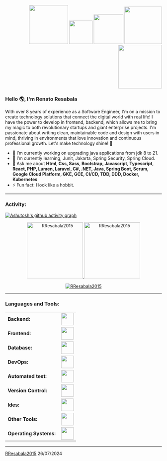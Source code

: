 <div align="right">
<a style="text-decoration: none" target="_blank"href="https://github.com/pablordata">
<img width="125"src="https://komarev.com/ghpvc/?username=pablordata-pablordata&color=grey&style=for-the-badge">
</a>
<a style="text-decoration: none" target="_blank" href="mailto:pablor.data@gmail.com" >
<img width="75"src="https://img.shields.io/badge/Gmail-D14836?style=for-the-badge&logo=gmail&logoColor=white">
</a>
<a style="text-decoration: none" target="_blank" href="https://www.linkedin.com/in/pablordata/" >
<img width="95"src="https://img.shields.io/badge/linkedin-%230077B5.svg?style=for-the-badge&logo=linkedin&logoColor=white">
</a>
<a style="text-decoration: none" target="_blank" href="https://platzi.com/p/PabloRivera/" >
<img width="120"src="https://img.shields.io/badge/Perfil_Platzi-09e989?style=for-the-badge&logo=platzi&logoColor=white">
</a>
<a style="text-decoration: none" target="_blank" href="https://platzi.com/p/PabloRivera/" >
<img width="140"src="https://img.shields.io/badge/Buy%20Me%20a%20Coffee-ffdd00?style=for-the-badge&logo=buy-me-a-coffee&logoColor=black">
</div>

<link rel="stylesheet" type='text/css' href="https://cdn.jsdelivr.net/gh/devicons/devicon@latest/devicon.min.css" />

### Hello 🌎, I'm Renato Resabala

With over 8 years of experience as a Software Engineer, I'm on a mission to create technology solutions that connect the digital world with real life! I have the power to develop in frontend, backend, which allows me to bring my magic to both revolutionary startups and giant enterprise projects. I'm passionate about writing clean, maintainable code and design with users in mind, thriving in environments that love innovation and continuous professional growth. Let's make technology shine! 🚀


  - 🔭 I’m currently working on upgrading java applications from jdk 8 to 21.
  - 🌱 I’m currently learning; Junit, Jakarta, Spring Security, Spring Cloud.
  - 💬 Ask me about **Html, Css, Sass, Bootstrap, Javascript, Typescript, React,  PHP,  Lumen, Laravel,  C#, .NET, Java, Spring Boot, Scrum, Google Cloud Platform, GKE, GCE, CI/CD, TDD, DDD, Docker, Kubernetes**
  - ⚡ Fun fact: I look like a hobbit.

------
<h3 align="left">Activity:</h3>

[![Ashutosh's github activity graph](https://github-readme-activity-graph.vercel.app/graph?username=RResabala2015&bg_color=100f0f&color=4c5e9e&line=4c569e&point=403e41&area=true&hide_border=true)](https://github.com/ashutosh00710/github-readme-activity-graph)

<div align="center">
  <a href="https://github.com/RResabala2015">
    <img height="180em" src="https://github-readme-stats.vercel.app/api/top-langs?username=RResabala2015&show_icons=true&locale=en&layout=compact&theme=tokyonight" alt="RResabala2015"/>
    <img height="180em" src="https://github-readme-stats.vercel.app/api?username=RResabala2015&show_icons=true&locale=en&layout=compact&theme=tokyonight" alt="RResabala2015"/>
  </a>
</div>
<p align="center">
  <a href="https://github.com/RResabala2015">
    <img src="https://github-readme-streak-stats.herokuapp.com/?user=RResabala2015&&theme=tokyonight" alt="RResabala2015" />
  </a>
</p>

------
<h3 align="left">Languages and Tools:</h3>
<table>
    <tr>
        <td style="font-weight: bold; padding-right: 10px; vertical-align: center; border: none;">Backend:</td>
        <td><img height="40" src="https://skillicons.dev/icons?i=php,java,cs,net,python,laravel,spring,maven,hibernate,nodejs,fastapi,flask,express,nginx,vite"/></td>
    </tr>
    <tr>
        <td style="font-weight: bold; padding-right: 10px; vertical-align: center;">Frontend:</td>
        <td><img height="40" src="https://skillicons.dev/icons?i=vue,vuetify,react,mui,bootstrap,html,css,sass,js,ts,figma"/></td>
    </tr>
    <tr>
        <td style="font-weight: bold; padding-right: 10px; vertical-align: center; border: none;">Database:</td>
        <td><img height="40" src="https://skillicons.dev/icons?i=mysql,postgresql,mongodb,elasticsearch"/></td>
    </tr>
    <tr>
        <td style="font-weight: bold; padding-right: 10px; vertical-align: center; border: none;">DevOps:</td>
        <td><img height="40" src="https://skillicons.dev/icons?i=docker,kubernetes,gcp,terraform,jenkins,githubactions,gitlarun"/></td>
    </tr>
    <tr>
        <td style="font-weight: bold; padding-right: 10px; vertical-align: center; border: none;">Automated test:</td>
        <td><img height="40" src="https://skillicons.dev/icons?i=selenium,jest,pytest,phpunit"/></td>
    </tr>
    <tr>
        <td style="font-weight: bold; padding-right: 10px; vertical-align: center; border: none;">Version Control:</td>
        <td><img height="40" src="https://skillicons.dev/icons?i=git,github,gitlab,bitbucket"/></td>
    </tr>
    <tr>
        <td style="font-weight: bold; padding-right: 10px; vertical-align: center; border: none;">Ides:</td>
        <td><img height="40" src="https://skillicons.dev/icons?i=vscode,phpstorm,eclipse,visualstudio,webstorm,sublime"/></td>
    </tr>
    <tr>
        <td style="font-weight: bold; padding-right: 10px; vertical-align: center; border: none;">Other Tools:</td>
        <td><img height="40" src="https://skillicons.dev/icons?i=rabbitmq,grafana,bash"/></td>
    </tr>
    <tr>
        <td style="font-weight: bold; padding-right: 10px; vertical-align: center; border: none;">Operating Systems:</td>
        <td><img height="40" src="https://skillicons.dev/icons?i=windows,ubuntu,debian,alpine"/></td>
    </tr>
</table>

------
[RResabala2015](https://github.com/RResabala2015)
26/07/2024

